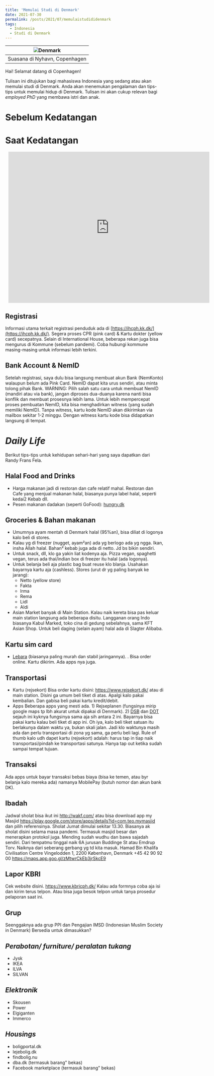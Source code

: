 ```yaml
---
title: 'Memulai Studi di Denmark'
date: 2021-07-30
permalink: /posts/2021/07/memulaistudididenmark
tags:
  - Indonesia
  - Studi di Denmark
---
```


| ![Denmark](https://cdn.pixabay.com/photo/2019/02/21/20/47/denmark-4012240_960_720.jpg) |
|:--:| 
| Suasana di Nyhavn, Copenhagen

Hai! Selamat datang di Copenhagen! 

Tulisan ini ditujukan bagi mahasiswa Indonesia yang sedang atau akan memulai studi di Denmark. Anda akan menemukan pengalaman dan tips-tips untuk memulai hidup di Denmark. Tulisan ini akan cukup relevan bagi _employed PhD_ yang membawa istri dan anak.

# Sebelum Kedatangan

# Saat Kedatangan

<div style="width: 640px; height: 480px; margin: 10px; position: relative;"><iframe allowfullscreen frameborder="0" style="width:640px; height:480px" src="https://lucid.app/documents/embeddedchart/74926e56-aab0-4d62-b6f2-4f0428cf610c" id="WLBZOw.k0UeU"></iframe></div>

## Registrasi
Informasi utama terkait registrasi penduduk ada di [https://ihcph.kk.dk/](https://ihcph.kk.dk/). Segera proses CPR (pink card) & Kartu dokter (yellow card) secepatnya. Selain di International House, beberapa rekan juga bisa mengurus di Kommune (sebelum pandemi). Coba hubungi kommune masing-masing untuk informasi lebih terkini.

## Bank Account & NemID
Setelah registrasi, saya dulu bisa langsung membuat akun Bank (NemKonto) walaupun belum ada Pink Card. NemID dapat kita urus sendiri, atau minta tolong pihak Bank. WARNING: Pilih salah satu cara untuk membuat NemID (mandiri atau via bank), jangan diproses dua-duanya karena nanti bisa konflik dan membuat prosesnya lebih lama.
Untuk lebih mempercepat proses pembuatan NemID, kita bisa menghadirkan witness (yang sudah memiliki NemID). Tanpa witness, kartu kode NemID akan dikirimkan via mailbox sekitar 1-2 minggu. Dengan witness kartu kode bisa didapatkan langsung di tempat.

# _Daily Life_
Berikut tips-tips untuk kehidupan sehari-hari yang saya dapatkan dari Randy Frans Fela.
## Halal Food and Drinks
- Harga makanan jadi di restoran dan cafe relatif mahal. Restoran dan Cafe yang menjual makanan halal, biasanya punya label halal, seperti kedai2 Kebab dll. 
- Pesen makanan dadakan (seperti GoFood): [hungry.dk](https://www.hungry.dk)

## Groceries & Bahan makanan
- Umumnya ayam mentah di Denmark halal (95%an), bisa diliat di logonya kalo beli di stores.
- Kalau yg di freezer (nugget, ayam²an) ada yg berlogo ada yg ngga. Ikan, insha Allah halal. Bahan² kebab juga ada di netto. Jd bs bikin sendiri.
- Untuk snack, dll, klo ga yakin liat kodenya aja. Pizza vegan, spaghetti vegan, terus ada thai/indian box di freezer itu halal (ada logonya).
- Untuk belanja beli aja plastic bag buat reuse klo blanja. Usahakan bayarnya kartu aja (cashless). Stores (urut dr yg paling banyak ke jarang):
    - Netto (yellow store)
    - Fakta
    - Irma
    - Rema
    - Lidl
    - Aldi
- Asian Market banyak di Main Station. Kalau naik kereta bisa pas keluar main station langsung ada beberapa disitu. Langganan orang Indo biasanya Kabul Marked, toko cina di gedung sebelahnya, sama KFT Asian Shop. Untuk beli daging (selain ayam) halal ada di Slagter Alibaba.

## Kartu sim card
- [Lebara](https://mobile.lebara.com/dk/en) (biasanya paling murah dan stabil jaringannya). . Bisa order online. Kartu dikirim. Ada apps nya juga.

## Transportasi
* Kartu (rejsekort)
    Bisa order kartu disini: https://www.rejsekort.dk/ atau di main station.
    Disini ga umum beli tiket di atas. Apalgi kalo pakai kembalian. Dan gabisa beli pakai kartu kredit/debit.
* Apps
    Beberapa apps yang mesti ada. 1) Rejseplanen (fungsinya mirip google maps tp lbh akurat untuk dipakai di Denmark). 2) [DSB](https://play.google.com/store/apps/details?id=dk.dsb.nda.android) dan [DOT](https://play.google.com/store/apps/details?id=com.cellpointmobile.mticket.travelcard.dsb) sejauh ini kyknya fungsinya sama aja sih antara 2 ini. Bayarnya bisa pakai kartu kalau beli tiket di app ini.
    Oh iya, kalo beli tiket satuan itu berlakunya dalam waktu ya, bukan skali jalan. Jadi klo waktunya masih ada dan perlu transportasi di zona yg sama, ga perlu beli lagi.
    Rule of thumb kalo udh dapet kartu (rejsekort) adalah: harus tap in tiap naik transportasi/pindah ke transportasi satunya. Hanya tap out ketika sudah sampai tempat tujuan.

## Transaksi
Ada apps untuk bayar transaksi bebas biaya (bisa ke temen, atau byr belanja kalo mereka ada) namanya MobilePay (butuh nomor dan akun bank DK). 

## Ibadah
Jadwal sholat bisa ikut ini http://wakf.com/ atau bisa download app my Masjid https://play.google.com/store/apps/details?id=com.teo.mymasjid dan pilih referensinya.
Sholat Jumat dimulai sekitar 13.30. Biasanya ak sholat disini selama masa pandemi. Termasuk masjid besar dan menerapkan protokol juga.  Mending sudah wudhu dan bawa sajadah sendiri. Dari tempatmu tinggal naik 6A jurusan Buddinge St atau Emdrup Torv. Naiknya dari seberang gerbang yg td kita masuk.
Hamad Bin Khalifa Civilisation Centre
Vingelodden 1, 2200 København, Denmark
+45 42 90 92 00
https://maps.app.goo.gl/zMtwrCkEb3jrSkcE9

## Lapor KBRI
Cek website disini. https://www.kbricph.dk/
Kalau ada formnya coba aja isi dan kirim terus telpon. Atau bisa juga besok telpon untuk tanya prosedur pelaporan saat ini.

## Grup
Seenggaknya ada grup PPI dan Pengajian IMSD (Indonesian Muslim Society in Denmark)
Bersedia untuk dimasukkan?

## *Perabotan/ furniture/ peralatan tukang*
- Jysk
- IKEA
- ILVA
- SILVAN

## *Elektronik*
- Skousen
- Power
- Elgiganten
- Immerco

## *Housings*
- boligportal.dk
- lejebolig.dk
- findbolig.nu
- dba.dk (termasuk barang" bekas)
- Facebook marketplace (termasuk barang" bekas)
